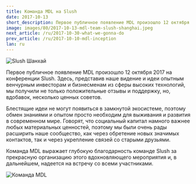 ```yaml
---
title: Команда MDL на Slush
date: 2017-10-13
short_description: Первое публичное появление MDL произошло 12 октября 2017 на конференции Slush.
image: images/80/2017-10-13-mdl-team-slush-shanghai.jpeg
next_article: /ru/2017-10-30-what-we-gonna-do
prev_article: /ru/2017-10-10-mdl-inception
lan: ru
---
```


![Slush Шанхай](https://ipfs.io/ipfs/QmcN4PPiFfizycvjp5xteL2RPjresxXCau51USXifKLcdP)

Первое публичное появление MDL произошло 12 октября 2017 на конференции Slush. Здесь, представив наше видение и идеи опытным венчурным инвесторам и бизнесменам из сферы высоких технологий, мы получили не только положительные отзывы и поддержку, но, вдобавок, несколько ценных советов.

Блестящие идеи не могут появиться в замкнутой экосистеме, поэтому обмен знаниями и опытом просто необходим для выживания и развития в современном мире. Говорят, что социальный капитал намного важнее любых материальных ценностей, поэтому мы были очень рады расширить наше сообщество, как через обретение новых значимых контактов, так и через укрепление связей со старыми друзьями.

Команда MDL выражает глубокую благодарность команде Slush за прекрасную организацию этого вдохновляющего мероприятия и, в дальнейшем, надеется на встречу со всеми участниками.

![Команда MDL](https://ipfs.io/ipfs/QmWuLRdCaiGCN2ko5fAFjHk8uwnvFMFH2j5HCPojPu7GKQ)
